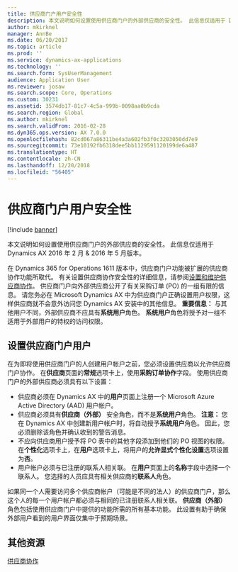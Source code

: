 ```yaml
---
title: 供应商门户用户安全性
description: 本文说明如何设置使用供应商门户的外部供应商的安全性。 此信息仅适用于 Dynamics AX 2016 年 2 月 &amp; 2016 年 5 月版本。
author: mkirknel
manager: AnnBe
ms.date: 06/20/2017
ms.topic: article
ms.prod: ''
ms.service: dynamics-ax-applications
ms.technology: ''
ms.search.form: SysUserManagement
audience: Application User
ms.reviewer: josaw
ms.search.scope: Core, Operations
ms.custom: 30231
ms.assetid: 3574db17-81c7-4c5a-999b-0098aa0b9cda
ms.search.region: Global
ms.author: mkirknel
ms.search.validFrom: 2016-02-28
ms.dyn365.ops.version: AX 7.0.0
ms.openlocfilehash: 82cd067a86311be4a3a602fb3f0c3203050dd7e9
ms.sourcegitcommit: 73e10192fb6318dee5bb1129591120199de6a487
ms.translationtype: HT
ms.contentlocale: zh-CN
ms.lasthandoff: 12/20/2018
ms.locfileid: "56405"
---
```

# <a name="vendor-portal-user-security"></a>供应商门户用户安全性

[!include [banner](../includes/banner.md)]

本文说明如何设置使用供应商门户的外部供应商的安全性。 此信息仅适用于 Dynamics AX 2016 年 2 月 &amp; 2016 年 5 月版本。

在 Dynamics 365 for Operations 1611 版本中，供应商门户功能被扩展的供应商协作功能所取代。 有关设置供应商协作安全性的详细信息，请参阅[设置和维护供应商协作](set-up-maintain-vendor-collaboration.md)。 供应商门户向外部供应商公开了有关采购订单 (PO) 的一组有限的信息。 请您务必在 Microsoft Dynamics AX 中为供应商门户正确设置用户权限，这样供应商就不会意外访问您 Dynamics AX 安装中的其他信息。 **重要信息：** 与其他用户不同，外部供应商不应具有**系统用户**角色。 **系统用户**角色将授予对一组不适用于外部用户的特权的访问权限。

## <a name="setting-up-a-vendor-portal-user"></a>设置供应商门户用户
在为即将使用供应商门户的人创建用户帐户之前，您必须设置供应商以允许供应商门户协作。 在**供应商**页面的**常规**选项卡上，使用**采购订单协作**字段。 使用供应商门户的外部供应商必须具有以下设置：

-   供应商必须在 Dynamics AX 中的**用户**页面上注册一个 Microsoft Azure Active Directory (AAD) 用户帐户。
-   供应商必须具有**供应商（外部）** 安全角色，而不是**系统用户**角色。 **注意：** 您在 Dynamics AX 中创建新用户帐户时，将自动授予**系统用户**角色。 因此，您必须删除该角色并确认收到的警告消息。
-   不应向供应商用户授予将 PO 表中的其他字段添加到他们的 PO 视图的权限。 在**个性化**选项卡上，在**用户**选项卡上，将用户的**允许显式个性化设置**选项设置为**否**。
-   用户帐户必须与已注册的联系人相关联。 在**用户**页面上的**名称**字段中选择一个联系人。 您选择的人员应具有相关供应商的**联系人**角色。

如果同一个人需要访问多个供应商帐户（可能是不同的法人）的供应商门户，那么这个人的每一个用户帐户都必须与相同的已注册联系人相关联。 **供应商（外部）** 角色包括使用供应商门户中提供的功能所需的所有基本功能。 此设置有助于确保外部用户看到的用户界面仅集中于预期场景。

<a name="additional-resources"></a>其他资源
--------

[供应商协作](collaborate-vendors-vendor-portal.md)



